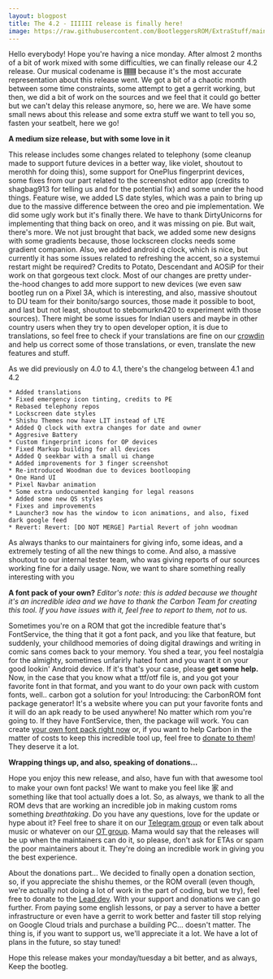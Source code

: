 ```yaml
---
layout: blogpost
title: The 4.2 - IIIIII release is finally here!
image: https://raw.githubusercontent.com/BootleggersROM/ExtraStuff/main/images/blogposts/bootleg_42_iiiiii.jpg
---
```


Hello everybody! Hope you're having a nice monday. After almost 2 months of a bit of work mixed with some difficulties, we can finally release our 4.2 release. Our musical codename is [**IIIIII**](https://www.youtube.com/watch?v=yeeK5aQSzRo) because it's the most accurate representation about this release went.
We got a bit of a chaotic month between some time constraints, some attempt to get a gerrit working, but then, we did a bit of work on the sources and we feel that it could go better but we can't delay this release anymore, so, here we are.
We have some small news about this release and some extra stuff we want to tell you so, fasten your seatbelt, here we go!

**A medium size release, but with some love in it**

This release includes some changes related to telephony (some cleanup made to support future devices in a better way, like violet, shoutout to merothh for doing this), some support for OnePlus fingerprint devices, some fixes from our part related to the screenshot editor app (credits to shagbag913 for telling us and for the potential fix) and some under the hood things. Feature wise, we added LS date styles, which was a pain to bring up due to the massive difference between the oreo and pie implementation. We did some ugly work but it's finally there. We have to thank DirtyUnicorns for implementing that thing back on oreo, and it was missing on pie. But wait, there's more. We not just brought that back, we added some new designs with some gradients because, those lockscreen clocks needs some gradient companion. Also, we added android q clock, which is nice, but currently it has some issues related to refreshing the accent, so a systemui restart might be required? Credits to Potato, Descendant and AOSiP for their work on that gorgeous text clock. 
Most of our changes are pretty under-the-hood changes to add more support to new devices (we even saw bootleg run on a Pixel 3A, which is interesting, and also, massive shoutout to DU team for their bonito/sargo sources, those made it possible to boot, and last but not least, shoutout to stebomurkn420 to experiment with those sources).
There might be some issues for Indian users and maybe in other country users when they try to open developer option, it is due to translations, so feel free to check if your translations are fine on our [crowdin](https://crowdin.com/project/bootleggers-rom) and help us correct some of those translations, or even, translate the new features and stuff.

As we did previously on 4.0 to 4.1, there's the changelog between 4.1 and 4.2
```
* Added translations
* Fixed emergency icon tinting, credits to PE
* Rebased telephony repos
* Lockscreen date styles
* Shishu Themes now have LIT instead of LTE
* Added Q clock with extra changes for date and owner
* Aggresive Battery
* Custom fingerprint icons for OP devices 
* Fixed Markup building for all devices
* Added Q seekbar with a small ui change
* Added improvements for 3 finger screenshot
* Re-introduced Woodman due to devices bootlooping
* One Hand UI
* Pixel Navbar animation
* Some extra undocumented kanging for legal reasons
* Added some new QS styles
* Fixes and improvements
* Launcher3 now has the window to icon animations, and also, fixed dark google feed
* Revert: Revert: [DO NOT MERGE] Partial Revert of john woodman
```

As always thanks to our maintainers for giving info, some ideas, and a extremely testing of all the new things to come. And also, a massive shoutout to our internal tester team, who was giving reports of our sources working fine for a daily usage. Now, we want to share something really interesting with you

**A font pack of your own?**
_Editor's note: this is added because we thought it's an incredible idea and we have to thank the Carbon Team for creating this tool. If you have issues with it, feel free to report to them, not to us._

Sometimes you're on a ROM that got the incredible feature that's FontService, the thing that it got a font pack, and you like that feature, but suddenly, your childhood memories of doing digital drawings and writing in comic sans comes back to your memory. You shed a tear, you feel nostalgia for the almighty, sometimes unfarirly hated font and you want it on your good lookin' Android device.
If it's that's your case, please **get some help.**
Now, in the case that you know what a ttf/otf file is, and you got your favorite font in that format, and you want to do your own pack with custom fonts, well.. carbon got a solution for you! Introducing: the CarbonROM font package generator!
It's a website where you can put your favorite fonts and it will do an apk ready to be used anywhere! No matter which rom you're going to. If they have FontService, then, the package will work. 
You can create [your own font pack right now](https://fonts.carbonrom.org) or, if you want to help Carbon in the matter of costs to keep this incredible tool up, feel free to [donate to them](https://www.paypal.com/donate/?token=_noJxcxnGA0SY-CkQxyXr7kypvPX8--D3znNiVIYHvNOWbcsOjnVa4KMiG2jih_JBl5eL0&country.x=US&locale.x=US)! They deserve it a lot.

**Wrapping things up, and also, speaking of donations...**

Hope you enjoy this new release, and also, have fun with that awesome tool to make your own font packs! We want to make you feel like 家 and something like that tool actually does a lot. So, as always, we thank to all the ROM devs that are working an incredible job in making custom roms something _breathtaking_. Do you have any questions, love for the update or hype about it? Feel free to share it on our [Telegram group](https://t.me/keepthebootleg) or even talk about music or whatever on our [OT group](https://t.me/keeptheshitposting). Mama would say that the releases will be up when the maintainers can do it, so please, don't ask for ETAs or spam the poor maintainers about it. They're doing an incredible work in giving you the best experience.

About the donations part... We decided to finally open a donation section, so, if you appreciate the shishu themes, or the ROM overall (even though, we're actually not doing a lot of work in the part of coding, but we try), feel free to donate to the [Lead dev](https://bootleggersrom.github.io/donate). With your support and donations we can go further. From paying some english lessons, or pay a server to have a better infrastructure or even have a gerrit to work better and faster till stop relying on Google Cloud trials and purchase a building PC... doesn't matter. The thing is, if you want to support us, we'll appreciate it a lot. We have a lot of plans in the future, so stay tuned! 

Hope this release makes your monday/tuesday a bit better, and as always, Keep the bootleg.

